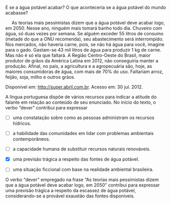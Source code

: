 

E se a água potável acabar? O que aconteceria se a água potável do mundo acabasse?

     As teorias mais pessimistas dizem que a água potável deve acabar logo, em 2050. Nesse ano, ninguém mais tomará banho todo dia. Chuveiro com água, só duas vezes por semana. Se alguém exceder 55 litros de consumo (metade do que a ONU recomenda), seu abastecimento será interrompido. Nos mercados, não haveria carne, pois, se não há água para você, imagine para o gado. Gastam-se 43 mil litros de água para produzir 1 kg de carne. Mas não é só ela que faltará. A Região Centro-Oeste do Brasil, maior produtor de grãos da América Latina em 2012, não conseguiria manter a produção. Afinal, no país, a agricultura e a agropecuária são, hoje, as maiores consumidoras de água, com mais de 70% do uso. Faltariam arroz, feijão, soja, milho e outros grãos.

Disponível em: http://super.abril.com.br. Acesso em: 30 jul. 2012.

A língua portuguesa dispõe de vários recursos para indicar a atitude do falante em relação ao conteúdo de seu enunciado. No início do texto, o verbo “dever” contribui para expressar



- [ ] uma constatação sobre como as pessoas administram os recursos hídricos.
- [ ] a habilidade das comunidades em lidar com problemas ambientais contemporâneos.
- [ ] a capacidade humana de substituir recursos naturais renováveis.
- [x] uma previsão trágica a respeito das fontes de água potável.
- [ ] uma situação ficcional com base na realidade ambiental brasileira.


O verbo “dever” empregado na frase “As teorias mais pessimistas dizem que a água potável deve acabar logo, em 2050” contribui para expressar uma previsão trágica a respeito da escassez de água potável, considerando-se a provável exaustão das fontes disponíveis.
